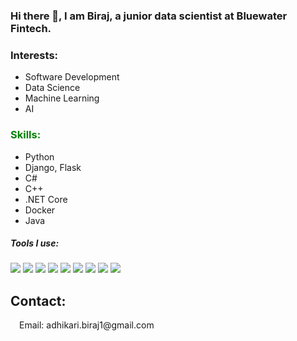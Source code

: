 ### Hi there 👋, I am Biraj, a junior data scientist at Bluewater Fintech.

<h3>Interests:</h3>
<ul>
  <li>Software Development</li>
  <li>Data Science</li>
  <li>Machine Learning</li>
  <li>AI</li>
</ul>

<h3 style="color: green">Skills:</h3>
<ul>
  <li>Python</li> 
  <li>Django, Flask</li>
  <li>C#</li>
  <li>C++</li>
  <li>.NET Core</li>
  <li>Docker</li>
  <li>Java</li>
</ul>

<h5>Tools I use: </h5>

![](https://img.shields.io/badge/OS-Linux-informational?style=flat&logo=linux&logoColor=blue&color=2bbc8a)
![](https://img.shields.io/badge/Editor-VSCode-informational?style=flat&logo=code&logoColor=white&color=2bbc8a)
![](https://img.shields.io/badge/ML-Python-informational?style=flat&logo=python&logoColor=white&color=2bbc8a)
![](https://img.shields.io/badge/code-Java-informational?style=flat&logo=java&logoColor=white&color=2bbc8a)
![](https://img.shields.io/badge/Tool-Docker-informational?style=flat&logo=docker&logoColor=white&color=2bbc8a)
![](https://img.shields.io/badge/Tool-PostgreSQL-informational?style=flat&logo=PostgreSQL&logoColor=white&color=2bbc8a)
![](https://img.shields.io/badge/Cloud-Heroku-informational?style=flat&logo=Heroku&logoColor=white&color=2bbc8a)
![](https://img.shields.io/badge/Tool-Django-informational?style=flat&logo=Django&logoColor=white&color=2bbc8a)
![](https://img.shields.io/badge/Tool-.NET-informational?style=flat&logo=.NET&logoColor=white&color=2bbc8a)

[1.2]: https://raw.githubusercontent.com/MartinHeinz/MartinHeinz/master/linkedin-3-16.png

<h2>Contact: </h2>
<p>&emsp;Email: adhikari.biraj1@gmail.com</p>

<!--

<img align="center" src="https://github-readme-stats.vercel.app/api/top-langs/?username=BirajAd&theme=dark" />

**BirajAd/BirajAd** is a ✨ _special_ ✨ repository because its `README.md` (this file) appears on your GitHub profile.

Here are some ideas to get you started:

- 🔭 I’m currently working on ...
- 🌱 I’m currently learning ...
- 👯 I’m looking to collaborate on ...
- 🤔 I’m looking for help with ...
- 💬 Ask me about ...
- 📫 How to reach me: ...
- 😄 Pronouns: ...
- ⚡ Fun fact: ...
-->
